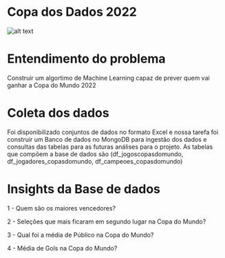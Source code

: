 # Copa dos Dados 2022
![alt text](https://thiagoramos20042-copa-dos-dados-copa-dos-dados-pvz399.streamlitapp.com/~/+/media/b1daaa75b564927e57fcbf8dc22bf890f9b6918e8810d881677faabf.png)
# Entendimento do problema
Construir um algortimo de Machine Learning capaz de prever quem vai ganhar a Copa do Mundo 2022

# Coleta dos dados
Foi disponibilizado conjuntos de dados no formato Excel e nossa tarefa foi construir um Banco de dados no MongoDB para ingestão dos dados e consultas das tabelas para as futuras análises para o projeto. As tabelas que compõem a base de dados são (df_jogoscopasdomundo, df_jogadores_copasdomundo, df_campeoes_copasdomundo)

# Insights da Base de dados
1 - Quem são os maiores vencedores?

2 - Seleções que mais ficaram em segundo lugar na Copa do Mundo?

3 - Qual foi a média de Público na Copa do Mundo?

4 - Média de Gols na Copa do Mundo? 
